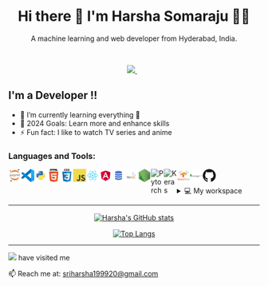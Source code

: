 

<h1 align='center'>
  Hi there 👋 I'm Harsha Somaraju 👨‍💻
</h1>
<p align='center'>
  A machine learning and web developer from Hyderabad, India.
</p>


<br/>

<p align="center">
  <a href="https://www.linkedin.com/in/harsha-somaraju/">
    <img src="https://img.shields.io/badge/linkedin-%230077B5.svg?&style=for-the-badge&logo=linkedin&logoColor=white" />
  </a>&nbsp;&nbsp;
</p>


## I'm a Developer !!

- 🌱 I’m currently learning everything 🤣
- 🥅 2024 Goals: Learn more and enhance skills
- ⚡ Fun fact: I like to watch TV series and anime



### Languages and Tools:

<img align="left" alt="Jupyter Notebook" width="26px" src="https://raw.githubusercontent.com/github/explore/80688e429a7d4ef2fca1e82350fe8e3517d3494d/topics/jupyter-notebook/jupyter-notebook.png" /> 
<img align="left" alt="Visual Studio Code" width="26px" src="https://raw.githubusercontent.com/github/explore/80688e429a7d4ef2fca1e82350fe8e3517d3494d/topics/visual-studio-code/visual-studio-code.png" /> 
<img align="left" alt="Python" width="26px" src="https://raw.githubusercontent.com/github/explore/80688e429a7d4ef2fca1e82350fe8e3517d3494d/topics/python/python.png" />
<img align="left" alt="HTML5" width="26px" src="https://raw.githubusercontent.com/github/explore/80688e429a7d4ef2fca1e82350fe8e3517d3494d/topics/html/html.png" />
<img align="left" alt="CSS3" width="26px" src="https://raw.githubusercontent.com/github/explore/80688e429a7d4ef2fca1e82350fe8e3517d3494d/topics/css/css.png" />
<img align="left" alt="JavaScript" width="26px" src="https://raw.githubusercontent.com/github/explore/80688e429a7d4ef2fca1e82350fe8e3517d3494d/topics/javascript/javascript.png" />
<img align="left" alt="React" width="26px" src="https://raw.githubusercontent.com/github/explore/80688e429a7d4ef2fca1e82350fe8e3517d3494d/topics/react/react.png" />
<img align="left" alt="Angular" width="26px" src="https://raw.githubusercontent.com/github/explore/80688e429a7d4ef2fca1e82350fe8e3517d3494d/topics/angular/angular.png" />
<img align="left" alt="SQL" width="26px" src="https://raw.githubusercontent.com/github/explore/80688e429a7d4ef2fca1e82350fe8e3517d3494d/topics/sql/sql.png" /> 
<img align="left" alt="MySQL" width="26px" src="https://raw.githubusercontent.com/github/explore/80688e429a7d4ef2fca1e82350fe8e3517d3494d/topics/mysql/mysql.png" />  
<img align="left" alt="Node.js" width="26px" src="https://raw.githubusercontent.com/github/explore/80688e429a7d4ef2fca1e82350fe8e3517d3494d/topics/nodejs/nodejs.png" />
<img align="left" alt="Pytorch" width="26px" src="https://cdn.jsdelivr.net/npm/simple-icons@v6/icons/pytorch.svg" /> 
<img align="left" alt="Keras" width="26px" src="https://cdn.jsdelivr.net/npm/simple-icons@v6/icons/keras.svg" /> 
<img align="left" alt="Tensorflow" width="26px" src="https://raw.githubusercontent.com/github/explore/80688e429a7d4ef2fca1e82350fe8e3517d3494d/topics/tensorflow/tensorflow.png" /> 

<img align="left" alt="MongoDB" width="26px" src="https://raw.githubusercontent.com/github/explore/80688e429a7d4ef2fca1e82350fe8e3517d3494d/topics/mongodb/mongodb.png" /> 

<img align="left" alt="GitHub" width="26px" src="https://raw.githubusercontent.com/github/explore/78df643247d429f6cc873026c0622819ad797942/topics/github/github.png" /> 



<br />
<br />

<details>
  <summary>💻 My workspace</summary>
  <img alt="Pytorch Badge" src="https://img.shields.io/badge/PyTorch-EE4C2C?style=for-the-badge&logo=PyTorch&logoColor=white"/>
  <img alt="Keras Badge" src="https://img.shields.io/badge/Keras-D00000?style=for-the-badge&logo=Keras&logoColor=white"/>
  <img alt="React Badge" src="https://img.shields.io/badge/React-20232A?style=for-the-badge&logo=react&logoColor=61DAFB"/>
  <img alt="Python Badge" src="https://img.shields.io/badge/Python-FFD43B?style=for-the-badge&logo=python&logoColor=darkgreen"/>
</details>

---
<p align='center'>
  <a href="#">
    <img align="center" alt="Harsha's GitHub stats" src="https://github-readme-stats-harshasomaraju.vercel.app/api?username=HarshaSomaraju&show_icons=true&theme=github_dark&hide_border=true"/>
  </a>
</p>


<p align='center'>
  <a href="#">
    <img align="center" alt="Top Langs" src="https://github-readme-stats-harshasomaraju.vercel.app/api/top-langs/?username=HarshaSomaraju&langs_count=8&theme=github_dark&hide_border=true"/>
  </a>
</p>

---

<p align='left'>
  <a href="#"><img src="https://badges.pufler.dev/visits/HarshaSomaraju/HarshaSomaraju"></a> have visited me 
</p>


<p align='left'>
  📫 Reach me at: <a href='mailto:sriharsha199920@gmail.com'>sriharsha199920@gmail.com</a>
</p>


[linkedin]: https://linkedin.com/in/harsha-somaraju
